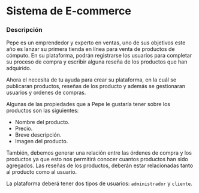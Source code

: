 # Sistema de E-commerce
### Descripción
Pepe es un emprendedor y experto en ventas, uno de sus objetivos este año es lanzar su primera tienda en línea para venta de productos de cómputo. En su plataforma, podrán registrarse los usuarios para completar su proceso de compra y escribir alguna reseña de los productos que han adquirido.

Ahora el necesita de tu ayuda para crear su plataforma, en la cuál se publicaran productos, reseñas de los producto y además se gestionaran usuarios y ordenes de compras.

Algunas de las propiedades que a Pepe le gustaría tener sobre los productos son las siguientes:
- Nombre del producto.
- Precio.
- Breve descripción.
- Imagen del producto.

También, debemos generar una relación entre las órdenes de compra y los productos ya que esto nos permitirá conocer cuantos productos han sido agregados. Las reseñas de los productos, deberán estar relacionadas tanto al producto como al usuario.

La plataforma deberá tener dos tipos de usuarios: `administrador` y `cliente`.